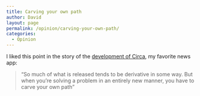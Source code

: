 ```yaml
---
title: Carving your own path
author: David
layout: page
permalink: /opinion/carving-your-own-path/
categories:
  - Opinion
---
```

I liked this point in the story of the [development of Circa][1], my favorite news app:

> &#8220;So much of what is released tends to be derivative in some way. But when you&#8217;re solving a problem in an entirely new manner, you have to carve your own path&#8221;

 [1]: http://lifehacker.com/behind-the-app-the-story-of-circa-1576284463
